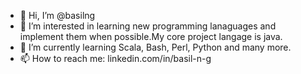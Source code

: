 - 👋 Hi, I’m @basilng
- 👀 I’m interested in learning new programming lanaguages and implement them when possible.My core project langage is java.
- 🌱 I’m currently learning Scala, Bash, Perl, Python and many more.
- 📫 How to reach me: linkedin.com/in/basil-n-g

<!---
basilng/basilng is a ✨ special ✨ repository because its `README.md` (this file) appears on your GitHub profile.
You can click the Preview link to take a look at your changes.
--->
